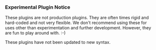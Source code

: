 ### Experimental Plugin Notice

These plugins are not production plugins. They are often times rigid and hard-coded and not very flexible. We don't recommend using these for uses other than
experimentation and further development. However, they are fun to play around with. :-)

These plugins have not been updated to new syntax.